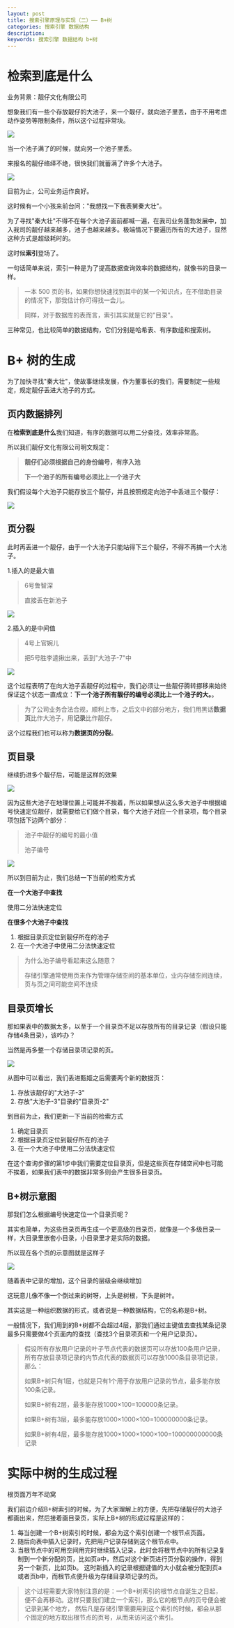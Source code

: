 ```yaml
---
layout: post
title: 搜索引擎原理与实现（二）—— B+树
categories: 搜索引擎 数据结构
description: 
keywords: 搜索引擎 数据结构 b+树
---
```


# 检索到底是什么

业务背景：靓仔文化有限公司

想象我们有一些个存放靓仔的大池子，来一个靓仔，就向池子里丢，由于不用考虑动作姿势等限制条件，所以这个过程非常块。

![](/images/posts/B+树_images/大池子-1.png)

当一个池子满了的时候，就向另一个池子里丢。

来报名的靓仔络绎不绝，很快我们就蓄满了许多个大池子。

![](/images/posts/B+树_images/大池子-2.png)

目前为止，公司业务运作良好。

这时候有一个小孩来前台问："我想找一下我表舅秦大壮"。

为了寻找"秦大壮"不得不在每个大池子面前都喊一遍，在我司业务蓬勃发展中，加入我司的靓仔越来越多，池子也越来越多。极端情况下要遍历所有的大池子，显然这种方式是超级耗时的。

这时候**索引**登场了。

一句话简单来说，索引一种是为了提高数据查询效率的数据结构，就像书的目录一样。
>一本 500 页的书，如果你想快速找到其中的某一个知识点，在不借助目录的情况下，那我估计你可得找一会儿。
>
>同样，对于数据库的表而言，索引其实就是它的"目录"。

三种常见，也比较简单的数据结构，它们分别是哈希表、有序数组和搜索树。

<Link ch1>

# B+ 树的生成

为了加快寻找"秦大壮"，使故事继续发展，作为董事长的我们，需要制定一些规定，规定靓仔丢进大池子的方式。

## 页内数据排列

在**检索到底是什么**我们知道，有序的数据可以用二分查找，效率非常高。

所以我们靓仔文化有限公司明文规定：
>**靓仔们必须根据自己的身份编号，有序入池**
>
>**下一个池子的所有编号必须比上一个池子大**

我们假设每个大池子只能存放三个靓仔，并且按照规定向池子中丢进三个靓仔：

![](/images/posts/B+树_images/大池子-3.png)

## 页分裂

此时再丢进一个靓仔，由于一个大池子只能站得下三个靓仔，不得不再搞一个大池子。

1.插入的是最大值
> 6号鲁智深
> 
> 直接丢在新池子

![](/images/posts/B+树_images/插入鲁智深.png)

2.插入的是中间值
> 4号上官婉儿
>
> 把5号胜李逵揪出来，丢到"大池子-7"中

![](/images/posts/B+树_images/插入上官婉儿.png)

这个过程表明了在向大池子丢靓仔的过程中，我们必须让一些靓仔腾转挪移来始终保证这个状态一直成立：**下一个池子所有靓仔的编号必须比上一个池子的大。**。

> 为了公司业务合法合规，顺利上市，之后文中的部分地方，我们用黑话**数据页**比作大池子，用**记录**比作靓仔。

这个过程我们也可以称为**数据页的分裂**。

## 页目录

继续扔进多个靓仔后，可能是这样的效果

![](/images/posts/B+树_images/多个池子.png)

因为这些大池子在地理位置上可能并不挨着，所以如果想从这么多大池子中根据编号快速定位靓仔，就需要给它们做个目录，每个大池子对应一个目录项，每个目录项包括下边两个部分：
>池子中靓仔的编号的最小值
>
>池子编号

![](/images/posts/B+树_images/目录页-大池子.png)

所以到目前为止，我们总结一下当前的检索方式

**在一个大池子中查找**

使用二分法快速定位

**在很多个大池子中查找**

1. 根据目录页定位到靓仔所在的池子
2. 在一个大池子中使用二分法快速定位

>为什么池子编号看起来这么随意？
>
>存储引擎通常使用页来作为管理存储空间的基本单位，业内存储空间连续，页与页之间可能空间不连续

## 目录页增长

那如果表中的数据太多，以至于一个目录页不足以存放所有的目录记录（假设只能存储4条目录），该咋办？

当然是再多整一个存储目录项记录的页。

![](/images/posts/B+树_images/目录页增长-1.png)

从图中可以看出，我们丢进甄姬之后需要两个新的数据页：

1. 存放该靓仔的"大池子-3"
2. 存放"大池子-3"目录的"目录页-2"

到目前为止，我们更新一下当前的检索方式

1. 确定目录页
2. 根据目录页定位到靓仔所在的池子
3. 在一个大池子中使用二分法快速定位

在这个查询步骤的第1步中我们需要定位目录页，但是这些页在存储空间中也可能不挨着，如果我们表中的数据非常多则会产生很多目录页。

## B+树示意图

那我们怎么根据编号快速定位一个目录页呢？

其实也简单，为这些目录页再生成一个更高级的目录页，就像是一个多级目录一样，大目录里嵌套小目录，小目录里才是实际的数据。

所以现在各个页的示意图就是这样子

![](/images/posts/B+树_images/B+树示意图.png)

随着表中记录的增加，这个目录的层级会继续增加

这玩意儿像不像一个倒过来的树呀，上头是树根，下头是树叶。

其实这是一种组织数据的形式，或者说是一种数据结构，它的名称是B+树。

一般情况下，我们用到的B+树都不会超过4层，那我们通过主键值去查找某条记录最多只需要做4个页面内的查找（查找3个目录项页和一个用户记录页）。

>假设所有存放用户记录的叶子节点代表的数据页可以存放100条用户记录，所有存放目录项记录的内节点代表的数据页可以存放1000条目录项记录，那么：
>
>如果B+树只有1层，也就是只有1个用于存放用户记录的节点，最多能存放100条记录。
>
>如果B+树有2层，最多能存放1000×100=100000条记录。
>
>如果B+树有3层，最多能存放1000×1000×100=100000000条记录。
>
>如果B+树有4层，最多能存放1000×1000×1000×100=100000000000条记录

# 实际中树的生成过程

根页面万年不动窝

我们前边介绍B+树索引的时候，为了大家理解上的方便，先把存储靓仔的大池子都画出来，然后接着画目录页，实际上B+树的形成过程是这样的：

1. 每当创建一个B+树索引的时候，都会为这个索引创建一个根节点页面。
2. 随后向表中插入记录时，先把用户记录存储到这个根节点中。
3. 当根节点中的可用空间用完时继续插入记录，此时会将根节点中的所有记录复制到一个新分配的页，比如页a中，然后对这个新页进行页分裂的操作，得到另一个新页，比如页b。
这时新插入的记录根据键值的大小就会被分配到页a或者页b中，而根节点便升级为存储目录项记录的页。

>这个过程需要大家特别注意的是：一个B+树索引的根节点自诞生之日起，便不会再移动。这样只要我们建立一个索引，那么它的根节点的页号便会被记录到某个地方，
>然后凡是存储引擎需要用到这个索引的时候，都会从那个固定的地方取出根节点的页号，从而来访问这个索引。

